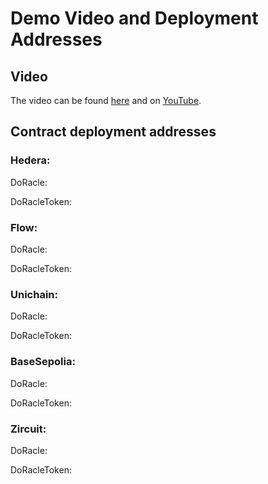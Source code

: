 # Demo Video and Deployment Addresses

## Video

The video can be found [here](./video.mp3) and on [YouTube](https://youtube.com).

## Contract deployment addresses

### Hedera:

DoRacle:

DoRacleToken: 

### Flow:

DoRacle:

DoRacleToken: 

### Unichain:

DoRacle:

DoRacleToken: 

### BaseSepolia:

DoRacle:

DoRacleToken: 

### Zircuit:

DoRacle:

DoRacleToken: 

